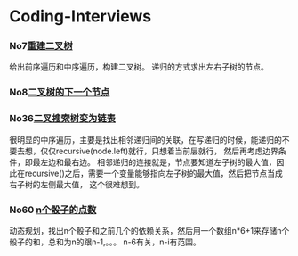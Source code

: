 # Coding-Interviews
### No7[重建二叉树](problem/No7.java)
给出前序遍历和中序遍历，构建二叉树。
递归的方式求出左右子树的节点。
### No8[二叉树的下一个节点](problem/No8.java)
### No36[二叉搜索树变为链表](problem/No36.java)
很明显的中序遍历，主要是找出相邻递归间的关联，在写递归的时候，能递归的不要去想，仅仅recursive(node.left)就行，只想着当前层就行，
然后再考虑边界条件，即最左边和最右边。
相邻递归的连接就是，节点要知道左子树的最大值，因此在recursive()之后，需要一个变量能够指向左子树的最大值，然后把节点当成右子树的左侧最大值，
这个很难想到。
### No60 [n个骰子的点数](problem/No60.java)
动态规划，找出n个骰子和之前几个的依赖关系，然后用一个数组n*6+1来存储n个骰子的和，总和为n的跟n-1,。。。 n-6有关，n-i有范围。